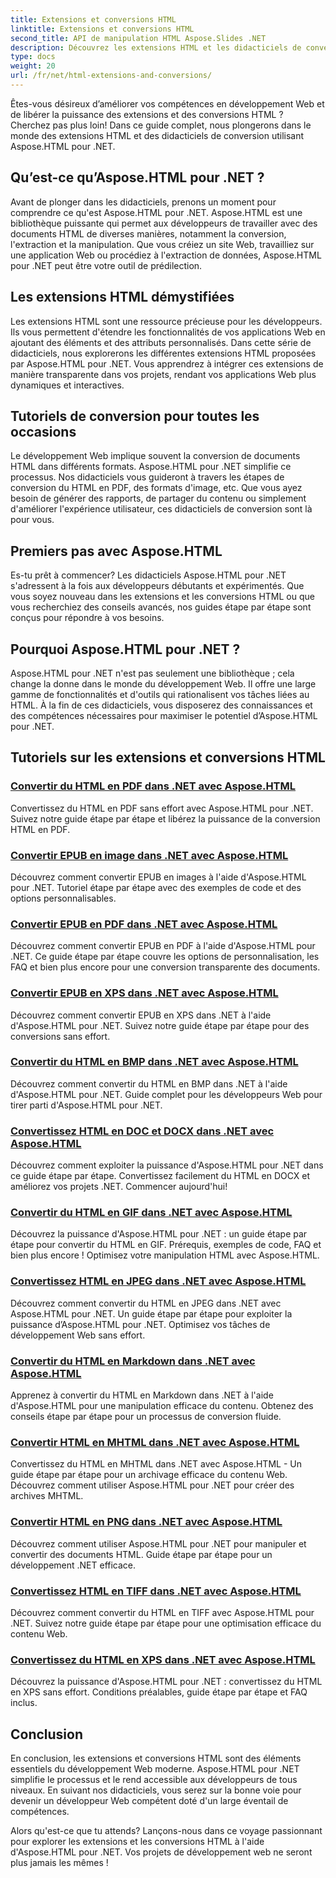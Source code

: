 ```yaml
---
title: Extensions et conversions HTML
linktitle: Extensions et conversions HTML
second_title: API de manipulation HTML Aspose.Slides .NET
description: Découvrez les extensions HTML et les didacticiels de conversion utilisant Aspose.HTML pour .NET. Apprenez à optimiser le développement Web avec ces didacticiels complets.
type: docs
weight: 20
url: /fr/net/html-extensions-and-conversions/
---
```


Êtes-vous désireux d’améliorer vos compétences en développement Web et de libérer la puissance des extensions et des conversions HTML ? Cherchez pas plus loin! Dans ce guide complet, nous plongerons dans le monde des extensions HTML et des didacticiels de conversion utilisant Aspose.HTML pour .NET.

## Qu’est-ce qu’Aspose.HTML pour .NET ?

Avant de plonger dans les didacticiels, prenons un moment pour comprendre ce qu'est Aspose.HTML pour .NET. Aspose.HTML est une bibliothèque puissante qui permet aux développeurs de travailler avec des documents HTML de diverses manières, notamment la conversion, l'extraction et la manipulation. Que vous créiez un site Web, travailliez sur une application Web ou procédiez à l'extraction de données, Aspose.HTML pour .NET peut être votre outil de prédilection.

## Les extensions HTML démystifiées

Les extensions HTML sont une ressource précieuse pour les développeurs. Ils vous permettent d'étendre les fonctionnalités de vos applications Web en ajoutant des éléments et des attributs personnalisés. Dans cette série de didacticiels, nous explorerons les différentes extensions HTML proposées par Aspose.HTML pour .NET. Vous apprendrez à intégrer ces extensions de manière transparente dans vos projets, rendant vos applications Web plus dynamiques et interactives.

## Tutoriels de conversion pour toutes les occasions

Le développement Web implique souvent la conversion de documents HTML dans différents formats. Aspose.HTML pour .NET simplifie ce processus. Nos didacticiels vous guideront à travers les étapes de conversion du HTML en PDF, des formats d'image, etc. Que vous ayez besoin de générer des rapports, de partager du contenu ou simplement d'améliorer l'expérience utilisateur, ces didacticiels de conversion sont là pour vous.

## Premiers pas avec Aspose.HTML

Es-tu prêt à commencer? Les didacticiels Aspose.HTML pour .NET s'adressent à la fois aux développeurs débutants et expérimentés. Que vous soyez nouveau dans les extensions et les conversions HTML ou que vous recherchiez des conseils avancés, nos guides étape par étape sont conçus pour répondre à vos besoins.

## Pourquoi Aspose.HTML pour .NET ?

Aspose.HTML pour .NET n'est pas seulement une bibliothèque ; cela change la donne dans le monde du développement Web. Il offre une large gamme de fonctionnalités et d'outils qui rationalisent vos tâches liées au HTML. À la fin de ces didacticiels, vous disposerez des connaissances et des compétences nécessaires pour maximiser le potentiel d’Aspose.HTML pour .NET.

## Tutoriels sur les extensions et conversions HTML
### [Convertir du HTML en PDF dans .NET avec Aspose.HTML](./convert-html-to-pdf/)
Convertissez du HTML en PDF sans effort avec Aspose.HTML pour .NET. Suivez notre guide étape par étape et libérez la puissance de la conversion HTML en PDF.
### [Convertir EPUB en image dans .NET avec Aspose.HTML](./convert-epub-to-image/)
Découvrez comment convertir EPUB en images à l'aide d'Aspose.HTML pour .NET. Tutoriel étape par étape avec des exemples de code et des options personnalisables.
### [Convertir EPUB en PDF dans .NET avec Aspose.HTML](./convert-epub-to-pdf/)
Découvrez comment convertir EPUB en PDF à l'aide d'Aspose.HTML pour .NET. Ce guide étape par étape couvre les options de personnalisation, les FAQ et bien plus encore pour une conversion transparente des documents.
### [Convertir EPUB en XPS dans .NET avec Aspose.HTML](./convert-epub-to-xps/)
Découvrez comment convertir EPUB en XPS dans .NET à l'aide d'Aspose.HTML pour .NET. Suivez notre guide étape par étape pour des conversions sans effort.
### [Convertir du HTML en BMP dans .NET avec Aspose.HTML](./convert-html-to-bmp/)
Découvrez comment convertir du HTML en BMP dans .NET à l'aide d'Aspose.HTML pour .NET. Guide complet pour les développeurs Web pour tirer parti d'Aspose.HTML pour .NET.
### [Convertissez HTML en DOC et DOCX dans .NET avec Aspose.HTML](./convert-html-to-doc-docx/)
Découvrez comment exploiter la puissance d'Aspose.HTML pour .NET dans ce guide étape par étape. Convertissez facilement du HTML en DOCX et améliorez vos projets .NET. Commencer aujourd'hui!
### [Convertir du HTML en GIF dans .NET avec Aspose.HTML](./convert-html-to-gif/)
Découvrez la puissance d'Aspose.HTML pour .NET : un guide étape par étape pour convertir du HTML en GIF. Prérequis, exemples de code, FAQ et bien plus encore ! Optimisez votre manipulation HTML avec Aspose.HTML.
### [Convertissez HTML en JPEG dans .NET avec Aspose.HTML](./convert-html-to-jpeg/)
Découvrez comment convertir du HTML en JPEG dans .NET avec Aspose.HTML pour .NET. Un guide étape par étape pour exploiter la puissance d’Aspose.HTML pour .NET. Optimisez vos tâches de développement Web sans effort.
### [Convertir du HTML en Markdown dans .NET avec Aspose.HTML](./convert-html-to-markdown/)
Apprenez à convertir du HTML en Markdown dans .NET à l'aide d'Aspose.HTML pour une manipulation efficace du contenu. Obtenez des conseils étape par étape pour un processus de conversion fluide.
### [Convertir HTML en MHTML dans .NET avec Aspose.HTML](./convert-html-to-mhtml/)
Convertissez du HTML en MHTML dans .NET avec Aspose.HTML - Un guide étape par étape pour un archivage efficace du contenu Web. Découvrez comment utiliser Aspose.HTML pour .NET pour créer des archives MHTML.
### [Convertir HTML en PNG dans .NET avec Aspose.HTML](./convert-html-to-png/)
Découvrez comment utiliser Aspose.HTML pour .NET pour manipuler et convertir des documents HTML. Guide étape par étape pour un développement .NET efficace.
### [Convertissez HTML en TIFF dans .NET avec Aspose.HTML](./convert-html-to-tiff/)
Découvrez comment convertir du HTML en TIFF avec Aspose.HTML pour .NET. Suivez notre guide étape par étape pour une optimisation efficace du contenu Web.
### [Convertissez du HTML en XPS dans .NET avec Aspose.HTML](./convert-html-to-xps/)
Découvrez la puissance d'Aspose.HTML pour .NET : convertissez du HTML en XPS sans effort. Conditions préalables, guide étape par étape et FAQ inclus.

## Conclusion

En conclusion, les extensions et conversions HTML sont des éléments essentiels du développement Web moderne. Aspose.HTML pour .NET simplifie le processus et le rend accessible aux développeurs de tous niveaux. En suivant nos didacticiels, vous serez sur la bonne voie pour devenir un développeur Web compétent doté d'un large éventail de compétences.

Alors qu'est-ce que tu attends? Lançons-nous dans ce voyage passionnant pour explorer les extensions et les conversions HTML à l'aide d'Aspose.HTML pour .NET. Vos projets de développement web ne seront plus jamais les mêmes !